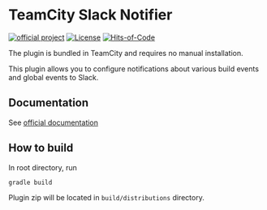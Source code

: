 # TeamCity Slack Notifier

[![official project](http://jb.gg/badges/official.svg)](https://confluence.jetbrains.com/display/ALL/JetBrains+on+GitHub) 
[![License](https://img.shields.io/badge/License-Apache%202.0-blue.svg)](https://opensource.org/licenses/Apache-2.0)
[![Hits-of-Code](https://hitsofcode.com/github/jetbrains/teamcity-slack-notifier?branch=master)](https://hitsofcode.com/view/github/jetbrains/teamcity-slack-notifier?branch=master)


The plugin is bundled in TeamCity and requires no manual installation.

This plugin allows you to configure notifications about various build events and global events to Slack.

## Documentation
See [official documentation](https://www.jetbrains.com/help/teamcity/notifications.html#Slack+Notifier)

## How to build
In root directory, run
```shell script
gradle build
```
Plugin zip will be located in `build/distributions` directory.

